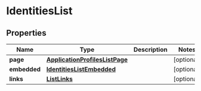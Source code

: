 

# IdentitiesList


## Properties

| Name | Type | Description | Notes |
|------------ | ------------- | ------------- | -------------|
|**page** | [**ApplicationProfilesListPage**](ApplicationProfilesListPage.md) |  |  [optional] |
|**embedded** | [**IdentitiesListEmbedded**](IdentitiesListEmbedded.md) |  |  [optional] |
|**links** | [**ListLinks**](ListLinks.md) |  |  [optional] |



